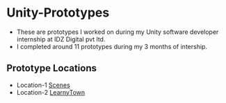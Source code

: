 # Unity-Prototypes

- These are prototypes I worked on during my Unity software developer internship at IDZ Digital pvt ltd.
- I completed around 11 prototypes during my 3 months of intership.

## Prototype Locations

- Location-1 [Scenes](Assets/_PROJECT/Scenes)
- Location-2 [LearnyTown](Assets/_PROJECT/_LearnyTown)

